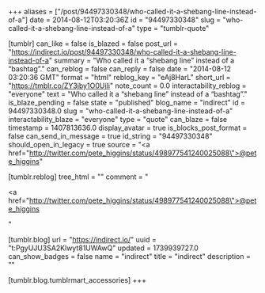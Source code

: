 +++
aliases = ["/post/94497330348/who-called-it-a-shebang-line-instead-of-a"]
date = 2014-08-12T03:20:36Z
id = "94497330348"
slug = "who-called-it-a-shebang-line-instead-of-a"
type = "tumblr-quote"

[tumblr]
can_like = false
is_blazed = false
post_url = "https://indirect.io/post/94497330348/who-called-it-a-shebang-line-instead-of-a"
summary = "Who called it a “shebang line” instead of a “bashtag”."
can_reblog = false
can_reply = false
date = "2014-08-12 03:20:36 GMT"
format = "html"
reblog_key = "eAj8HarL"
short_url = "https://tmblr.co/ZY3jby1O0UjIi"
note_count = 0.0
interactability_reblog = "everyone"
text = "Who called it a &ldquo;shebang line&rdquo; instead of a &ldquo;bashtag&rdquo;."
is_blaze_pending = false
state = "published"
blog_name = "indirect"
id = 94497330348.0
slug = "who-called-it-a-shebang-line-instead-of-a"
interactability_blaze = "everyone"
type = "quote"
can_blaze = false
timestamp = 1407813636.0
display_avatar = true
is_blocks_post_format = false
can_send_in_message = true
id_string = "94497330348"
should_open_in_legacy = true
source = "<a href=\"http://twitter.com/pete_higgins/status/498977541240025088\">@pete_higgins</a>"

[tumblr.reblog]
tree_html = ""
comment = "<p><a href=\"http://twitter.com/pete_higgins/status/498977541240025088\">@pete_higgins</a></p>"

[tumblr.blog]
url = "https://indirect.io/"
uuid = "t:PgyUJU3SA2Klwyt81UWAwQ"
updated = 1739939727.0
can_show_badges = false
name = "indirect"
title = "indirect"
description = ""

[tumblr.blog.tumblrmart_accessories]
+++
